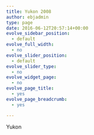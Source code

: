```yaml
---
title: Yukon 2008
author: ebjadmin
type: page
date: 2016-06-12T20:57:14+00:00
evolve_sidebar_position:
  - default
evolve_full_width:
  - no
evolve_slider_position:
  - default
evolve_slider_type:
  - no
evolve_widget_page:
  - no
evolve_page_title:
  - yes
evolve_page_breadcrumb:
  - yes

---
```


Yukon
